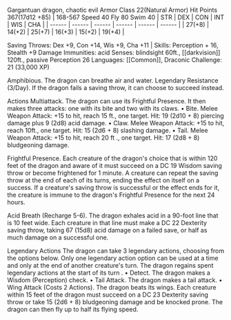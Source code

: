 Gargantuan dragon, chaotic evil
Armor Class 22(Natural Armor)
Hit Points 367(17d12 +85) | 168-567
Speed 40
Fly 80
Swim 40
| STR    | DEX    | CON    | INT    | WIS    | CHA    |
| ------ | ------ | ------ | ------ | ------ | ------ |
| 27(+8) | 14(+2) | 25(+7) | 16(+3) | 15(+2) | 19(+4) |

Saving Throws: Dex +9, Con +14, Wis +9, Cha +11 |
Skills: Perception + 16, Stealth +9
Damage Immunities: acid
Senses: blindsight 60ft., [[darkvision]] 120ft., passive Perception 26
Languages: [[Common]], Draconic
Challenge: 21 (33,000 XP)

Amphibious. The dragon can breathe air and water.
Legendary Resistance (3/Day). If the dragon fails a saving throw, it can choose to succeed instead.

Actions
Multiattack. The dragon can use its Frightful Presence. It then makes three attacks: one with its bite and two with its claws.
• Bite. Melee Weapon Attack: +15 to hit, reach 15 ft., one target.
Hit: 19 (2d10 + 8) piercing damage plus 9 (2d8) acid damage.
• Claw. Melee Weapon Attack: +15 to hit, reach 10ft., one target.
Hit: 15 (2d6 + 8) slashing damage.
• Tail. Melee Weapon Attack: +15 to hit, reach 20 ft ., one target.
Hit: 17 (2d8 + 8) bludgeoning damage.

Frightful Presence. Each creature of the dragon's choice that is within 120 feet of the dragon and aware of it must succeed on a DC 19 Wisdom saving throw or become frightened for 1 minute. A creature can repeat the saving throw at the end of each of its turns, ending the effect on itself on a success. If a creature's saving throw is successful or the effect ends for it, the creature is immune to the dragon's Frightful Presence for the next 24 hours. 

Acid Breath (Recharge 5-6). The dragon exhales acid in a 90-foot line that is 10 feet wide. Each creature in that line must make a DC 22 Dexterity saving throw, taking 67 (15d8) acid damage on a failed save, or half as much damage on a successful one.

Legendary Actions
The dragon can take 3 legendary actions, choosing from the options below. Only one legendary action option can be used at a time and only at the end of another creature's turn. The dragon regains spent legendary actions at the start of its turn .
• Detect. The dragon makes a Wisdom (Perception) check.
• Tail Attack. The dragon makes a tail attack.
• Wing Attack (Costs 2 Actions). The dragon beats its wings. Each creature within 15 feet of the dragon must succeed on a DC 23 Dexterity saving throw or take 15 (2d6 + 8) bludgeoning damage and be knocked prone. The dragon can then fly up to half its flying speed.
